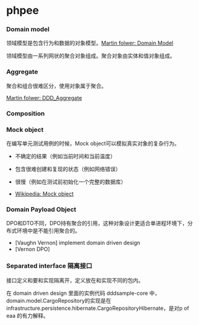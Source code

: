# phpee

### Domain model

领域模型是包含行为和数据的对象模型。[Martin folwer: Domain Model](https://martinfowler.com/eaaCatalog/domainModel.html)

领域模型由一系列网状的聚合对象组成。聚合对象由实体和值对象组成。

### Aggregate

聚合和组合很难区分，使用对象属于聚合。

[Martin folwer: DDD_Aggregate](https://martinfowler.com/bliki/DDD_Aggregate.html)

### Composition



### Mock object

在编写单元测试用例的时候，Mock object可以模拟真实对象的复杂行为。

- 不确定的结果（例如当前时间和当前温度）
- 包含很难创建和复现的状态（例如网络错误）
- 很慢（例如在测试前初始化一个完整的数据库）

- [Wikipedia: Mock object](https://en.wikipedia.org/wiki/Mock_object)

### Domain Payload Object

DPO和DTO不同，DPO持有聚合的引用，这种对象设计更适合单进程环境下，分布式环境中是不能引用聚合的。

- [Vaughn Vernon] implement domain driven design
- [Vernon DPO]

### Separated interface 隔离接口

接口定义和要和实现隔离开，定义放在和实现不同的包内。

在 domain driven design 里面的实例代码 dddsample-core 中，domain.model.CargoRepository的实现是在infrastructure.persistence.hibernate.CargoRepositoryHibernate，是对p of eaa 的有力解释。
